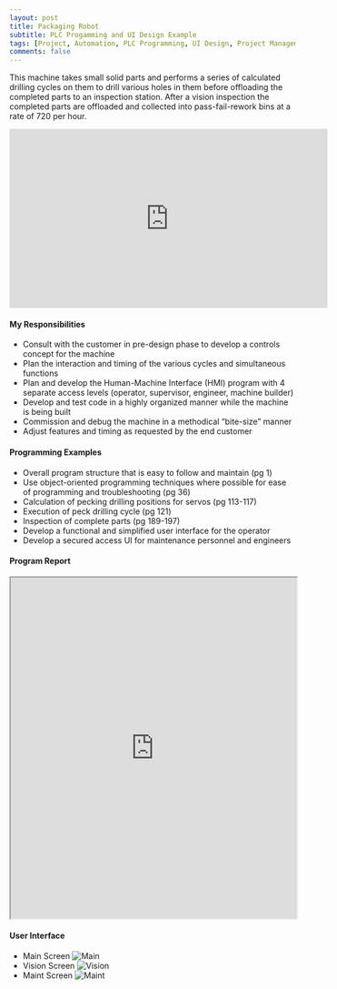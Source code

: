 ```yaml
---
layout: post
title: Packaging Robot
subtitle: PLC Progamming and UI Design Example
tags: [Project, Automation, PLC Programming, UI Design, Project Management]
comments: false
---
```


This machine takes small solid parts and performs a series of calculated drilling cycles on them to drill various holes in them before offloading the completed parts to an inspection station. After a vision inspection the completed parts are offloaded and collected into pass-fail-rework bins at a rate of 720 per hour.


<iframe width="560" height="315" src="https://www.youtube.com/embed/vnXvuWqUFmY" frameborder="0" allow="accelerometer; autoplay; encrypted-media; gyroscope; picture-in-picture" allowfullscreen></iframe>


#### My Responsibilities
-	Consult with the customer in pre-design phase to develop a controls concept for the machine
-	Plan the interaction and timing of the various cycles and simultaneous functions
-	Plan and develop the Human-Machine Interface (HMI) program with 4 separate access levels (operator, supervisor, engineer, machine builder)
-	Develop and test code in a highly organized manner while the machine is being built
-	Commission and debug the machine in a methodical “bite-size” manner
-	Adjust features and timing as requested by the end customer
 
#### Programming Examples
-	Overall program structure that is easy to follow and maintain (pg 1)
-	Use object-oriented programming techniques where possible for ease of programming and troubleshooting (pg 36)
-	Calculation of pecking drilling positions for servos (pg 113-117)
-	Execution of peck drilling cycle (pg 121)
-	Inspection of complete parts (pg 189-197)
-	Develop a functional and simplified user interface for the operator
-	Develop a secured access UI for maintenance personnel and engineers
 
#### Program Report
<iframe src="https://josh-best.github.io/img/FerruleDrillingMachine.pdf" width="100%" height="600px"> </iframe>

#### User Interface
- Main Screen
![Main](https://josh-best.github.io/img/FerruleDrillingMachine_MainScreen.png)
- Vision Screen
![Vision](https://josh-best.github.io/img/FerruleDrillingMachine_VisionScreen.png)
- Maint Screen
![Maint](https://josh-best.github.io/img/FerruleDrillingMachine_MaintScreen1.png)
